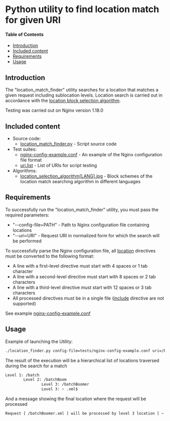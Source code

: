 # Python utility to find location match for given URI
#### Table of Contents
  - [Introduction](#introduction)
  - [Included content](#included-content)
  - [Requirements](#requirements)
  - [Usage](#usage)

## Introduction
The "location_match_finder" utility searches for a location that matches a given request including sublocation levels. Location search is carried out in accordance with the [location block selection algorithm](algorithms/location_selection_algorithm[EN].jpg).

Testing was carried out on Nginx version 1.18.0


## Included content
  - Source code:
    - [location_match_finder.py](location_match_finder.py) - Script source code
  - Test suites:
    - [nginx-config-example.conf](tests/nginx-config-example.conf) - An example of the Nginx configuration file format
    - [uri.list](tests/uri.list) - List of URIs for script testing
  - Algorithms:
    - [location_selection_algorithm[LANG].jpg](algorithms/) - Block schemes of the location match searching algorithm in different languages

## Requirements
To successfully run the "location_match_finder" utility, you must pass the required parameters:
  - "--config-file=PATH" - Path to Nginx configuration file containing locations
  - "--uri=URI" - Request URI in normalized form for which the search will be performed

To successfully parse the Nginx configuration file, all [location](http://nginx.org/en/docs/http/ngx_http_core_module.html#location) directives must be converted to the following format:
  - A line with a first-level directive must start with 4 spaces or 1 tab character
  - A line with a second-level directive must start with 8 spaces or 2 tab characters
  - A line with a third-level directive must start with 12 spaces or 3 tab characters
  - All processed directives must be in a single file ([include](http://nginx.org/ru/docs/ngx_core_module.html#include) directive are not supported)

See example [nginx-config-example.conf](tests/nginx-config-example.conf)

## Usage
Example of launching the Utility:
```bash
./location_finder.py config-file=tests/nginx-config-example.conf uri=/batchBoomer.xml
```

The result of the execution will be a hierarchical list of locations traversed during the search for a match
```bash
Level 1: /batch
        Level 2: /batchBoom
                Level 3: /batchBoomer
                Level 3: ~ .xml$
```
And a message showing the final location where the request will be processed
```bash
Request [ /batchBoomer.xml ] will be processed by level 3 location [ ~ .xml$ ]
```
